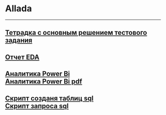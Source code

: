 # Allada
----
**[Тетрадка с основным решением тестового задания](Allada.ipynb)**<br>
---
**[Отчет EDA](df.html)**
---
**[Аналитика Power Bi](Эллада_08-04-2024_2.pbix)**<br>
**[Аналитика Power Bi pdf](Эллада_08-04-2024_2.pdf)**
---
**[Скрипт созданя таблиц sql](CREATE_TABLES.sql)**<br>
**[Скрипт запроса sql](SELECT.sql)**
---

